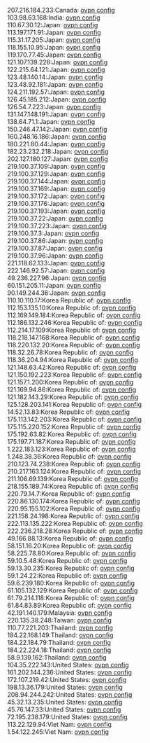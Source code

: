 207.216.184.233:Canada: [ovpn config](vpn/207_216_184_233.ovpn)  
103.98.63.168:India: [ovpn config](vpn/103_98_63_168.ovpn)  
110.67.30.12:Japan: [ovpn config](vpn/110_67_30_12.ovpn)  
113.197.171.91:Japan: [ovpn config](vpn/113_197_171_91.ovpn)  
115.31.17.205:Japan: [ovpn config](vpn/115_31_17_205.ovpn)  
118.155.10.95:Japan: [ovpn config](vpn/118_155_10_95.ovpn)  
119.170.77.45:Japan: [ovpn config](vpn/119_170_77_45.ovpn)  
121.107.139.226:Japan: [ovpn config](vpn/121_107_139_226.ovpn)  
122.215.64.121:Japan: [ovpn config](vpn/122_215_64_121.ovpn)  
123.48.140.14:Japan: [ovpn config](vpn/123_48_140_14.ovpn)  
123.48.92.181:Japan: [ovpn config](vpn/123_48_92_181.ovpn)  
124.211.192.57:Japan: [ovpn config](vpn/124_211_192_57.ovpn)  
126.45.185.212:Japan: [ovpn config](vpn/126_45_185_212.ovpn)  
126.54.7.223:Japan: [ovpn config](vpn/126_54_7_223.ovpn)  
131.147.148.191:Japan: [ovpn config](vpn/131_147_148_191.ovpn)  
138.64.71.1:Japan: [ovpn config](vpn/138_64_71_1.ovpn)  
150.246.47.142:Japan: [ovpn config](vpn/150_246_47_142.ovpn)  
160.248.16.186:Japan: [ovpn config](vpn/160_248_16_186.ovpn)  
180.221.80.44:Japan: [ovpn config](vpn/180_221_80_44.ovpn)  
182.23.232.218:Japan: [ovpn config](vpn/182_23_232_218.ovpn)  
202.127.180.127:Japan: [ovpn config](vpn/202_127_180_127.ovpn)  
219.100.37.109:Japan: [ovpn config](vpn/219_100_37_109.ovpn)  
219.100.37.129:Japan: [ovpn config](vpn/219_100_37_129.ovpn)  
219.100.37.144:Japan: [ovpn config](vpn/219_100_37_144.ovpn)  
219.100.37.169:Japan: [ovpn config](vpn/219_100_37_169.ovpn)  
219.100.37.172:Japan: [ovpn config](vpn/219_100_37_172.ovpn)  
219.100.37.176:Japan: [ovpn config](vpn/219_100_37_176.ovpn)  
219.100.37.193:Japan: [ovpn config](vpn/219_100_37_193.ovpn)  
219.100.37.22:Japan: [ovpn config](vpn/219_100_37_22.ovpn)  
219.100.37.223:Japan: [ovpn config](vpn/219_100_37_223.ovpn)  
219.100.37.3:Japan: [ovpn config](vpn/219_100_37_3.ovpn)  
219.100.37.86:Japan: [ovpn config](vpn/219_100_37_86.ovpn)  
219.100.37.87:Japan: [ovpn config](vpn/219_100_37_87.ovpn)  
219.100.37.96:Japan: [ovpn config](vpn/219_100_37_96.ovpn)  
221.118.62.133:Japan: [ovpn config](vpn/221_118_62_133.ovpn)  
222.146.92.57:Japan: [ovpn config](vpn/222_146_92_57.ovpn)  
49.236.227.96:Japan: [ovpn config](vpn/49_236_227_96.ovpn)  
60.151.205.11:Japan: [ovpn config](vpn/60_151_205_11.ovpn)  
90.149.244.36:Japan: [ovpn config](vpn/90_149_244_36.ovpn)  
110.10.110.17:Korea Republic of: [ovpn config](vpn/110_10_110_17.ovpn)  
112.153.135.10:Korea Republic of: [ovpn config](vpn/112_153_135_10.ovpn)  
112.169.149.184:Korea Republic of: [ovpn config](vpn/112_169_149_184.ovpn)  
112.186.132.246:Korea Republic of: [ovpn config](vpn/112_186_132_246.ovpn)  
112.214.17.109:Korea Republic of: [ovpn config](vpn/112_214_17_109.ovpn)  
118.218.147.168:Korea Republic of: [ovpn config](vpn/118_218_147_168.ovpn)  
118.220.132.20:Korea Republic of: [ovpn config](vpn/118_220_132_20.ovpn)  
118.32.26.78:Korea Republic of: [ovpn config](vpn/118_32_26_78.ovpn)  
118.36.204.94:Korea Republic of: [ovpn config](vpn/118_36_204_94.ovpn)  
121.148.63.42:Korea Republic of: [ovpn config](vpn/121_148_63_42.ovpn)  
121.150.192.223:Korea Republic of: [ovpn config](vpn/121_150_192_223.ovpn)  
121.157.1.200:Korea Republic of: [ovpn config](vpn/121_157_1_200.ovpn)  
121.169.94.86:Korea Republic of: [ovpn config](vpn/121_169_94_86.ovpn)  
121.182.143.29:Korea Republic of: [ovpn config](vpn/121_182_143_29.ovpn)  
125.128.203.141:Korea Republic of: [ovpn config](vpn/125_128_203_141.ovpn)  
14.52.13.83:Korea Republic of: [ovpn config](vpn/14_52_13_83.ovpn)  
175.113.142.203:Korea Republic of: [ovpn config](vpn/175_113_142_203.ovpn)  
175.115.220.152:Korea Republic of: [ovpn config](vpn/175_115_220_152.ovpn)  
175.192.63.82:Korea Republic of: [ovpn config](vpn/175_192_63_82.ovpn)  
175.197.71.187:Korea Republic of: [ovpn config](vpn/175_197_71_187.ovpn)  
1.222.183.123:Korea Republic of: [ovpn config](vpn/1_222_183_123.ovpn)  
1.248.38.36:Korea Republic of: [ovpn config](vpn/1_248_38_36.ovpn)  
210.123.74.238:Korea Republic of: [ovpn config](vpn/210_123_74_238.ovpn)  
210.217.163.124:Korea Republic of: [ovpn config](vpn/210_217_163_124.ovpn)  
211.106.69.139:Korea Republic of: [ovpn config](vpn/211_106_69_139.ovpn)  
218.155.189.74:Korea Republic of: [ovpn config](vpn/218_155_189_74.ovpn)  
220.79.14.7:Korea Republic of: [ovpn config](vpn/220_79_14_7.ovpn)  
220.86.130.174:Korea Republic of: [ovpn config](vpn/220_86_130_174.ovpn)  
220.95.155.102:Korea Republic of: [ovpn config](vpn/220_95_155_102.ovpn)  
221.158.24.198:Korea Republic of: [ovpn config](vpn/221_158_24_198.ovpn)  
222.113.135.222:Korea Republic of: [ovpn config](vpn/222_113_135_222.ovpn)  
222.236.218.28:Korea Republic of: [ovpn config](vpn/222_236_218_28.ovpn)  
49.166.88.13:Korea Republic of: [ovpn config](vpn/49_166_88_13.ovpn)  
58.151.16.20:Korea Republic of: [ovpn config](vpn/58_151_16_20.ovpn)  
58.225.78.80:Korea Republic of: [ovpn config](vpn/58_225_78_80.ovpn)  
59.10.5.48:Korea Republic of: [ovpn config](vpn/59_10_5_48.ovpn)  
59.13.30.235:Korea Republic of: [ovpn config](vpn/59_13_30_235.ovpn)  
59.1.24.22:Korea Republic of: [ovpn config](vpn/59_1_24_22.ovpn)  
59.6.239.180:Korea Republic of: [ovpn config](vpn/59_6_239_180.ovpn)  
61.105.132.129:Korea Republic of: [ovpn config](vpn/61_105_132_129.ovpn)  
61.79.214.118:Korea Republic of: [ovpn config](vpn/61_79_214_118.ovpn)  
61.84.83.89:Korea Republic of: [ovpn config](vpn/61_84_83_89.ovpn)  
42.191.140.179:Malaysia: [ovpn config](vpn/42_191_140_179.ovpn)  
220.135.38.248:Taiwan: [ovpn config](vpn/220_135_38_248.ovpn)  
110.77.221.203:Thailand: [ovpn config](vpn/110_77_221_203.ovpn)  
184.22.168.149:Thailand: [ovpn config](vpn/184_22_168_149.ovpn)  
184.22.184.79:Thailand: [ovpn config](vpn/184_22_184_79.ovpn)  
184.22.224.18:Thailand: [ovpn config](vpn/184_22_224_18.ovpn)  
58.9.139.162:Thailand: [ovpn config](vpn/58_9_139_162.ovpn)  
104.35.222.143:United States: [ovpn config](vpn/104_35_222_143.ovpn)  
161.202.144.236:United States: [ovpn config](vpn/161_202_144_236.ovpn)  
172.107.219.42:United States: [ovpn config](vpn/172_107_219_42.ovpn)  
198.13.36.179:United States: [ovpn config](vpn/198_13_36_179.ovpn)  
208.94.244.242:United States: [ovpn config](vpn/208_94_244_242.ovpn)  
45.32.13.235:United States: [ovpn config](vpn/45_32_13_235.ovpn)  
45.76.147.33:United States: [ovpn config](vpn/45_76_147_33.ovpn)  
72.195.238.179:United States: [ovpn config](vpn/72_195_238_179.ovpn)  
113.22.129.94:Viet Nam: [ovpn config](vpn/113_22_129_94.ovpn)  
1.54.122.245:Viet Nam: [ovpn config](vpn/1_54_122_245.ovpn)  
